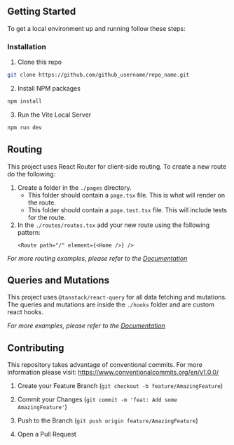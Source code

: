 ## Getting Started

  To get a local environment up and running follow these steps:

### Installation

1. Clone this repo

```sh
git clone https://github.com/github_username/repo_name.git
```

2. Install NPM packages

```sh
npm install
```
3. Run the Vite Local Server

```sh
npm run dev
```
<!-- USAGE EXAMPLES -->

## Routing

This project uses React Router for client-side routing. To create a new route do the following:

1. Create a folder in the `./pages` directory.
	* This folder should contain a `page.tsx` file. This is what will render on the route.
	* This folder should contain a `page.test.tsx` file. This will include tests for the route.
2. In the `./routes/routes.tsx` add your new route using the following pattern: 
	```tsx
	<Route path="/" element={<Home />} />
	```
_For more routing examples, please refer to the [Documentation](https://reactrouter.com/en/main)_


## Queries and Mutations
This project uses `@tanstack/react-query` for all data fetching and mutations. The queries and mutations are inside the `./hooks` folder and are custom react hooks.

_For more examples, please refer to the [Documentation](https://tanstack.com/query/latest/docs/react/overview)_


<!-- CONTRIBUTING -->

## Contributing
This repository takes advantage of conventional commits. For more information please visit: https://www.conventionalcommits.org/en/v1.0.0/
1. Create your Feature Branch (`git checkout -b feature/AmazingFeature`)

2. Commit your Changes (`git commit -m 'feat: Add some AmazingFeature'`)

3. Push to the Branch (`git push origin feature/AmazingFeature`)

4. Open a Pull Request
